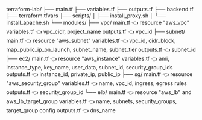 terraform-lab/
├── main.tf
├── variables.tf
├── outputs.tf
├── backend.tf
├── terraform.tfvars
├── scripts/
│   ├── install_proxy.sh
│   └── install_apache.sh
└── modules/
    ├── vpc/
                main.tf        👈 resource "aws_vpc"
	        variables.tf   👈 vpc_cidr, project_name
	        outputs.tf     👈 vpc_id
    ├── subnet/
		main.tf        👈 resource "aws_subnet"
		variables.tf   👈 vpc_id, cidr_block, map_public_ip_on_launch, subnet_name, subnet_tier
		outputs.tf     👈 subnet_id
    ├── ec2/
		main.tf        👈 resource "aws_instance"
		variables.tf   👈 ami, instance_type, key_name, user_data, subnet_id, security_group_ids
		outputs.tf     👈 instance_id, private_ip, public_ip
    ├── sg/
		main.tf        👈 resource "aws_security_group"
		variables.tf   👈 name, vpc_id, ingress, egress rules
		outputs.tf     👈 security_group_id
    └── elb/
		main.tf        👈 resource "aws_lb" and aws_lb_target_group
		variables.tf   👈 name, subnets, security_groups, target_group config
		outputs.tf     👈 dns_name
